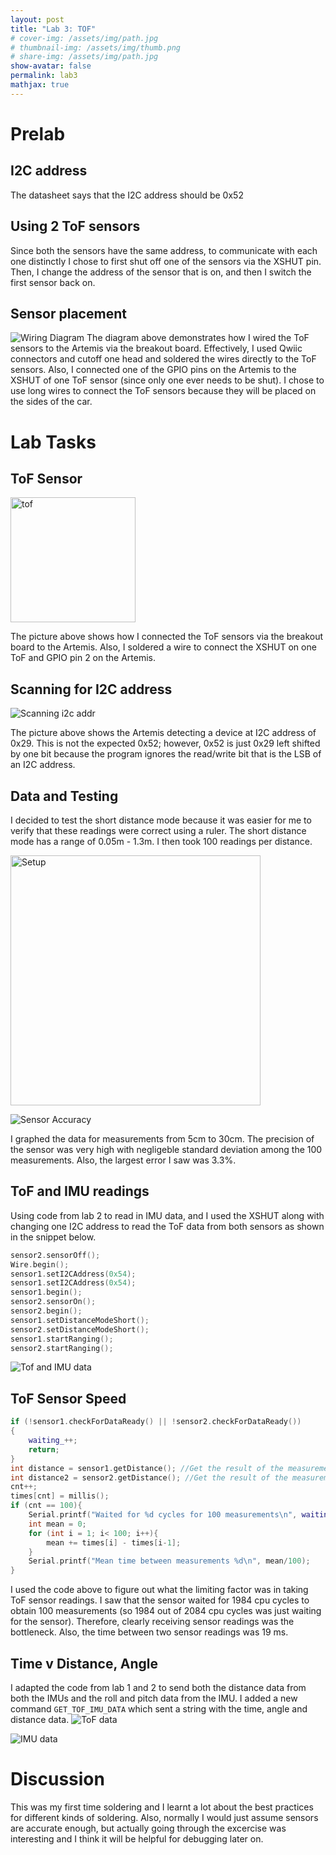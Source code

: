 ```yaml
---
layout: post
title: "Lab 3: TOF"
# cover-img: /assets/img/path.jpg
# thumbnail-img: /assets/img/thumb.png
# share-img: /assets/img/path.jpg
show-avatar: false
permalink: lab3
mathjax: true
---
```

<!-- ## TBD physcial stuff
- [x] Picture of sensors connected
- [x] SS of sensor data being output
- [x] 2ToF sensors data relay
- [x] Sensor speed data (what is the limiting factor?)
- [ ] Time v Distance (10 per measurement)
- [ ] Time v Angle (IMU) -->

# Prelab 
## I2C address
The datasheet says that the I2C address should be 0x52
## Using 2 ToF sensors
Since both the sensors have the same address, to communicate with each one distinctly I chose to first shut off one of the sensors via the XSHUT pin. 
Then, I change the address of the sensor that is on, and then I switch the first sensor back on. 
## Sensor placement
![Wiring Diagram](assets/img/lab3_wiring.png)
The diagram above demonstrates how I wired the ToF sensors to the Artemis via the breakout board. Effectively, I used Qwiic connectors and cutoff one 
head and soldered the wires directly to the ToF sensors. Also, I connected one of the GPIO pins on the Artemis to the XSHUT of one ToF sensor (since only one ever needs 
to be shut). I chose to use long wires to connect the ToF sensors because they will be placed on the sides of the car. 

# Lab Tasks
## ToF Sensor
<img src="assets/img/tof.jpeg" alt="tof" width="200"/>

The picture above shows how I connected the ToF sensors via the breakout board to the Artemis. Also, I soldered a wire to connect 
the XSHUT on one ToF and GPIO pin 2 on the Artemis. 
## Scanning for I2C address
![Scanning i2c addr](assets/img/i2c_addr.png)

The picture above shows the Artemis detecting a device at I2C address of 0x29. This is not the expected 0x52; however, 
0x52 is just 0x29 left shifted by one bit because the program ignores the read/write bit that is the LSB of an I2C address. 
## Data and Testing
I decided to test the short distance mode because it was easier for me to verify that these readings
were correct using a ruler. The short distance mode has a range of 0.05m - 1.3m. I then took 100 readings 
per distance. 

<img src="assets/img/sensor_setup.jpeg" alt="Setup" width="400"/>

![Sensor Accuracy](assets/img/sensor_acc.png)

I graphed the data for measurements from 5cm to 30cm. The precision of the sensor was very high with negligeble standard deviation 
among the 100 measurements. Also, the largest error I saw was 3.3%.  

## ToF and IMU readings
Using code from lab 2 to read in IMU data, and I used the XSHUT along with changing one I2C address to read the ToF data from both 
sensors as shown in the snippet below. 
```c++
sensor2.sensorOff();
Wire.begin();
sensor1.setI2CAddress(0x54);
sensor1.setI2CAddress(0x54);
sensor1.begin();
sensor2.sensorOn();
sensor2.begin();
sensor1.setDistanceModeShort();
sensor2.setDistanceModeShort();
sensor1.startRanging();
sensor2.startRanging();
```
![Tof and IMU data](assets/img/tof_imu.gif)
## ToF Sensor Speed
```c++
if (!sensor1.checkForDataReady() || !sensor2.checkForDataReady())
{
    waiting_++;
    return;
}
int distance = sensor1.getDistance(); //Get the result of the measurement from the sensor
int distance2 = sensor2.getDistance(); //Get the result of the measurement from the sensor
cnt++;
times[cnt] = millis();
if (cnt == 100){
    Serial.printf("Waited for %d cycles for 100 measurements\n", waiting_);
    int mean = 0;
    for (int i = 1; i< 100; i++){
        mean += times[i] - times[i-1];
    }
    Serial.printf("Mean time between measurements %d\n", mean/100);
}
```
I used the code above to figure out what the limiting factor was in taking ToF sensor readings. I saw that the sensor waited for 1984 cpu cycles to 
obtain 100 measurements (so 1984 out of 2084 cpu cycles was just waiting for the sensor). Therefore, clearly receiving sensor readings was the bottleneck. 
Also, the time between two sensor readings was 19 ms. 

## Time v Distance, Angle
I adapted the code from lab 1 and 2 to send both the distance data from both the IMUs and the roll and pitch data from the IMU. I 
added a new command `GET_TOF_IMU_DATA` which sent a string with the time, angle and distance data. 
![ToF data](assets/img/tof_data.png)

![IMU data](assets/img/imu_data.png)

# Discussion
This was my first time soldering and I learnt a lot about the best practices for different kinds of soldering. Also, normally 
I would just assume sensors are accurate enough, but actually going through the excercise was interesting and I think it will 
be helpful for debugging later on. 